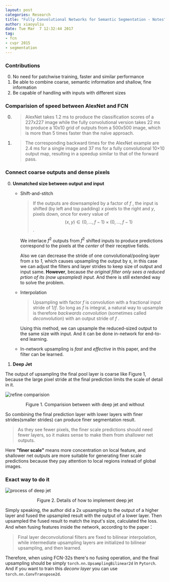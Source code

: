 ```yaml
---
layout: post
categories: Research
title: "Fully Convolutional Networks for Semantic Segmentation - Notes"
author: xiaoyuliu
date: Tue Mar  7 12:32:44 2017
tag:
- fcn
- cvpr 2015
- segmentation
---
```


### Contributions

0. No need for patchwise training, faster and similar performance
1. Be able to combine coarse, semantic information and shallow, fine information
2. Be capable of handling with inputs with different sizes

### Comparision of speed between AlexNet and FCN

0. > AlexNet takes 1.2 ms to produce the classification scores of a 227x227 image while the fully convolutional version takes 22 ms to produce a 10x10 grid of outputs from a 500x500 image, which is more than 5 times faster than the naïve approach.

1. > The corresponding backward times for the AlexNet example are 2.4 ms for a single image and 37 ms for a fully convolutional 10×10 output map, resulting in a speedup similar to that of the forward pass.


### Connect coarse outputs and dense pixels

0. **Unmatched size between output and input**

    - Shift-and-stitch

        > If the outputs are downsampled by a factor of $f$ , the input is shifted (by left and top padding) *x* pixels to the right and $y$, pixels down, once for every value of $$(x,y) \in \{0,...,f − 1\}×\{0,...,f − 1\}$$.

        We interlace $f^2$ outputs from $f^2$ shifted inputs to produce predictions correspond to the pixels at the *center* of their receptive fields.

        Also we can decrease the stride of one convolutional/pooling layer from *s* to *1*, which causes upsampling the output by *s*, in this case we can adjust the filters and layer strides to keep size of output and input same. **However**, because *the original filter only sees a reduced prtion of its (now upsampled) input*. And there is still extended way to solve the problem.

    - Interpolation

        > Upsampling with factor $f$ is convolution with a fractional input stride of 1/$f$. So long as $f$ is integral, a natural way to upsample is therefore *backwards convolution* (sometimes called *deconvolution*) with an output stride of $f$ .

        Using this method, we can upsample the reduced-sized output to the same size with input. And it can be done in-network for end-to-end learning.

    - In-network upsampling is *fast* and *effective* in this paper, and the filter can be learned.

1. **Deep Jet**

The output of upsampling the final pool layer is coarse like Figure 1, because the large pixel stride at the final prediction limits the scale of detail in it. 

![refine comparision](https://cl.ly/3u2v0J0w1j42/Image%202017-03-07%20at%202.48.13%20PM.png)

<center>Figure 1. Comparision between with deep jet and without</center>

So combining the final prediction layer with lower layers with finer strides(smaller strides) can produce finer segmentation result.

>  As they see fewer pixels, the finer scale predictions should need fewer layers, so it makes sense to make them from shallower net outputs.

Here **"finer scale"** means more concentration on local feature, and shallower net outputs are more suitable for generating finer scale predictions because they pay attention to local regions instead of global images.

### Exact way to do it

![process of deep jet][1]

<center>Figure 2. Details of how to implement deep jet</center>

Simply speaking, the author did a 2x upsampling to the output of a higher layer and fused the upsampled result with the output of a lower layer. Then upsampled the fused result to match the input's size, calculated the loss. And when fusing features inside the network, according to the paper：

> Final layer deconvolutional filters are fixed to bilinear interpolation, while intermediate upsampling layers are initialized to bilinear upsampling, and then learned.

Therefore, when using FCN-32s there's no fusing operation, and the final upsampling should be simply `torch.nn.UpsamplingBilinear2d` in `Pytorch`. And if you want to train this *deconv layer* you can use `torch.nn.ConvTranspose2d`. 


[1]: https://cl.ly/0d1N2P3n3A1f/Image%202017-03-07%20at%202.57.06%20PM.png

